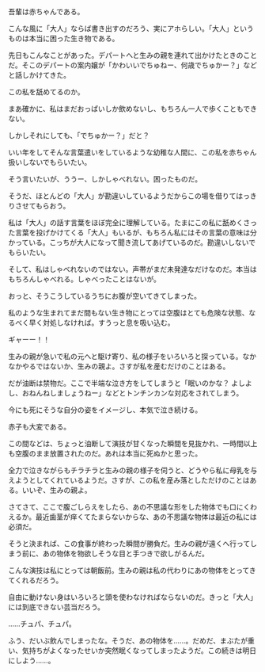 
<!-- 稚児の苦悩 1 -->

吾輩は赤ちゃんである。

こんな風に「大人」ならば書き出すのだろう、実にアホらしい。「大人」というものは本当に困った生き物である。

先日もこんなことがあった。デパートへと生みの親を連れて出かけたときのことだ。そこのデパートの案内嬢が「かわいいでちゅねー、何歳でちゅかー？」などと話しかけてきた。

この私を舐めてるのか。

まあ確かに、私はまだおっぱいしか飲めないし、もちろん一人で歩くこともできない。

しかしそれにしても、「でちゅかー？」だと？

いい年をしてそんな言葉遣いをしているような幼稚な人間に、この私を赤ちゃん扱いしないでもらいたい。

そう言いたいが、ううー、しかしゃべれない。困ったものだ。

そうだ、ほとんどの「大人」が勘違いしているようだからこの場を借りてはっきりさせてもらおう。

私は「大人」の話す言葉をほぼ完全に理解している。たまにこの私に舐めくさった言葉を投げかけてくる「大人」もいるが、もちろん私にはその言葉の意味は分かっている。こっちが大人になって聞き流してあげているのだ。勘違いしないでもらいたい。

そして、私はしゃべれないのではない。声帯がまだ未発達なだけなのだ。本当はもちろんしゃべれる。しゃべったことはないが。

おっと、そうこうしているうちにお腹が空いてきてしまった。

私のような生まれてまだ間もない生き物にとっては空腹はとても危険な状態、なるべく早く対処しなければ。すうっと息を吸い込む。

ギャーー！！

生みの親が急いで私の元へと駆け寄り、私の様子をいろいろと探っている。なかなかやるではないか、生みの親よ。さすが私を産むだけのことはある。

だが油断は禁物だ。ここで半端な泣き方をしてしまうと「眠いのかな？ よしよし、おねんねしましょうねー」などとトンチンカンな対応をされてしまう。

今にも死にそうな自分の姿をイメージし、本気で泣き続ける。

赤子も大変である。

この間などは、ちょっと油断して演技が甘くなった瞬間を見抜かれ、一時間以上も空腹のまま放置されたのだ。あれは本当に死ぬかと思った。

全力で泣きながらもチラチラと生みの親の様子を伺うと、どうやら私に母乳を与えようとしてくれているようだ。さすが、この私を産み落としただけのことはある。いいぞ、生みの親よ。

さてさて、ここで腹ごしらえをしたら、あの不思議な形をした物体でも口にくわえるか。最近歯茎が痒くてたまらないからな、あの不思議な物体は最近の私には必須だ。

そうと決まれば、この食事が終わった瞬間が勝負だ。生みの親が遠くへ行ってしまう前に、あの物体を物欲しそうな目と手つきで欲しがるんだ。

こんな演技は私にとっては朝飯前。生みの親は私の代わりにあの物体をとってきてくれるだろう。

自由に動けない身はいろいろと頭を使わなければならないのだ。きっと「大人」には到底できない芸当だろう。

……チュパ、チュパ。

ふう、だいぶ飲んでしまったな。そうだ、あの物体を……。だめだ、まぶたが重い、気持ちがよくなったせいか突然眠くなってしまったようだ。この続きは明日にしよう……。
